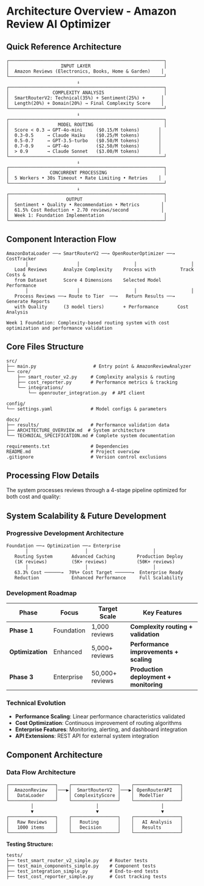 # Architecture Overview - Amazon Review AI Optimizer

## Quick Reference Architecture

```
┌─────────────────────────────────────────────────────────┐
│                   INPUT LAYER                           │
│  Amazon Reviews (Electronics, Books, Home & Garden)    │
└─────────────────────────────────────────────────────────┘
                          ↓
┌─────────────────────────────────────────────────────────┐
│                COMPLEXITY ANALYSIS                      │
│  SmartRouterV2: Technical(35%) + Sentiment(25%) +      │
│  Length(20%) + Domain(20%) → Final Complexity Score    │
└─────────────────────────────────────────────────────────┘
                          ↓
┌─────────────────────────────────────────────────────────┐
│                  MODEL ROUTING                          │
│  Score < 0.3 → GPT-4o-mini     ($0.15/M tokens)       │
│  0.3-0.5     → Claude Haiku    ($0.25/M tokens)       │
│  0.5-0.7     → GPT-3.5-turbo   ($0.50/M tokens)       │
│  0.7-0.9     → GPT-4o          ($2.50/M tokens)       │
│  > 0.9       → Claude Sonnet   ($3.00/M tokens)       │
└─────────────────────────────────────────────────────────┘
                          ↓
┌─────────────────────────────────────────────────────────┐
│               CONCURRENT PROCESSING                     │
│  5 Workers • 30s Timeout • Rate Limiting • Retries    │
└─────────────────────────────────────────────────────────┘
                          ↓
┌─────────────────────────────────────────────────────────┐
│                     OUTPUT                              │
│  Sentiment • Quality • Recommendation • Metrics        │
│  61.5% Cost Reduction • 2.70 reviews/second            │
│  Week 1: Foundation Implementation                      │
└─────────────────────────────────────────────────────────┘
```

## Component Interaction Flow

```
AmazonDataLoader ──→ SmartRouterV2 ──→ OpenRouterOptimizer ──→ CostTracker
       │                  │                    │                    │
   Load Reviews      Analyze Complexity    Process with         Track Costs &
   from Dataset      Score 4 Dimensions    Selected Model       Performance
       │                  │                    │                    │
   Process Reviews ──→ Route to Tier  ──→   Return Results ──→  Generate Reports
   with Quality      (3 model tiers)       + Performance       Cost Analysis

Week 1 Foundation: Complexity-based routing system with cost optimization and performance validation
```

## Core Files Structure

```
src/
├── main.py                     # Entry point & AmazonReviewAnalyzer
└── core/
    ├── smart_router_v2.py     # Complexity analysis & routing
    ├── cost_reporter.py       # Performance metrics & tracking
    └── integrations/
        └── openrouter_integration.py  # API client

config/
└── settings.yaml              # Model configs & parameters

docs/
├── results/                   # Performance validation data
├── ARCHITECTURE_OVERVIEW.md  # System architecture
└── TECHNICAL_SPECIFICATION.md # Complete system documentation

requirements.txt               # Dependencies
README.md                      # Project overview
.gitignore                     # Version control exclusions
```

## Processing Flow Details

The system processes reviews through a 4-stage pipeline optimized for both cost and quality:

## System Scalability & Future Development

### Progressive Development Architecture
```
Foundation ──→ Optimization ──→ Enterprise
       │                     │                        │
   Routing System       Advanced Caching        Production Deploy
   (1K reviews)         (5K+ reviews)           (50K+ reviews)
       │                     │                        │
   63.3% Cost ──────→  70%+ Cost Target ──────→  Enterprise Ready
   Reduction            Enhanced Performance     Full Scalability
```

### Development Roadmap
| Phase | Focus | Target Scale | Key Features |
|-------|-------|-------------|--------------|
| **Phase 1** | Foundation | 1,000 reviews | **Complexity routing + validation** |
| **Optimization** | Enhanced | 5,000+ reviews | **Performance improvements + scaling** |
| **Phase 3** | Enterprise | 50,000+ reviews | **Production deployment + monitoring** |

### Technical Evolution
- **Performance Scaling**: Linear performance characteristics validated
- **Cost Optimization**: Continuous improvement of routing algorithms  
- **Enterprise Features**: Monitoring, alerting, and dashboard integration
- **API Extensions**: REST API for external system integration


## Component Architecture

### Data Flow Architecture
```
┌─────────────────┐    ┌─────────────────┐    ┌─────────────────┐
│  AmazonReview   │───▶│  SmartRouterV2  │───▶│ OpenRouterAPI   │
│   DataLoader    │    │ ComplexityScore │    │  ModelTier      │
└─────────────────┘    └─────────────────┘    └─────────────────┘
         │                       │                       │
         ▼                       ▼                       ▼
┌─────────────────┐    ┌─────────────────┐    ┌─────────────────┐
│   Raw Reviews   │    │   Routing       │    │   AI Analysis   │
│   1000 items    │    │   Decision      │    │   Results       │
└─────────────────┘    └─────────────────┘    └─────────────────┘
```

**Testing Structure:**
```
tests/
├── test_smart_router_v2_simple.py    # Router tests
├── test_main_components_simple.py    # Component tests  
├── test_integration_simple.py        # End-to-end tests
├── test_cost_reporter_simple.py      # Cost tracking tests
```

